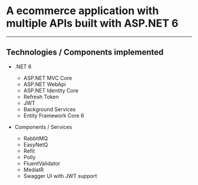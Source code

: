 
# A ecommerce application with multiple APIs built with ASP.NET 6


---


## Technologies / Components implemented

- .NET 6
    - ASP.NET MVC Core
    - ASP.NET WebApi
    - ASP.NET Identity Core
    - Refresh Token
    - JWT    
    - Background Services
    - Entity Framework Core 6

- Components / Services
    - RabbitMQ
    - EasyNetQ
    - Refit 
    - Polly
    - FluentValidator
    - MediatR
    - Swagger UI with JWT support





